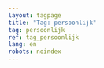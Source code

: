 ```yaml
---
layout: tagpage
title: "Tag: persoonlijk"
tag: persoonlijk
ref: tag_persoonlijk
lang: en
robots: noindex
---
```

